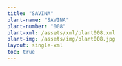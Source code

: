```yaml
---
title: "SAVINA"
plant-name: "SAVINA"
plant-number: "008"
plant-xml: /assets/xml/plant008.xml
plant-img: /assets/img/plant008.jpg
layout: single-xml
toc: true
---
```

